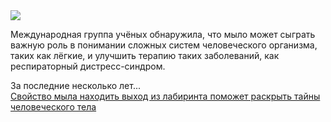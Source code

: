 <!--2025-01-24 21:24:09-->
<div class="yb">
  <div class="rss smaller1 habr"><img src="https://habrastorage.org/getpro/habr/upload_files/c1a/72e/50e/c1a72e50e59771081536d9e901c316b6.jpg" /><p>Международная группа учёных обнаружила, что мыло может сыграть важную роль в понимании сложных систем человеческого организма, таких как лёгкие, и улучшить терапию таких заболеваний, как респираторный дистресс-синдром.</p><p>За последние несколько лет... <br><a class="light" href="https://habr.com/ru/news/876502/?utm_source=habrahabr&utm_medium=rss&utm_campaign=876502">Свойство мыла находить выход из лабиринта поможет раскрыть тайны человеческого тела</a></div>
</div>
